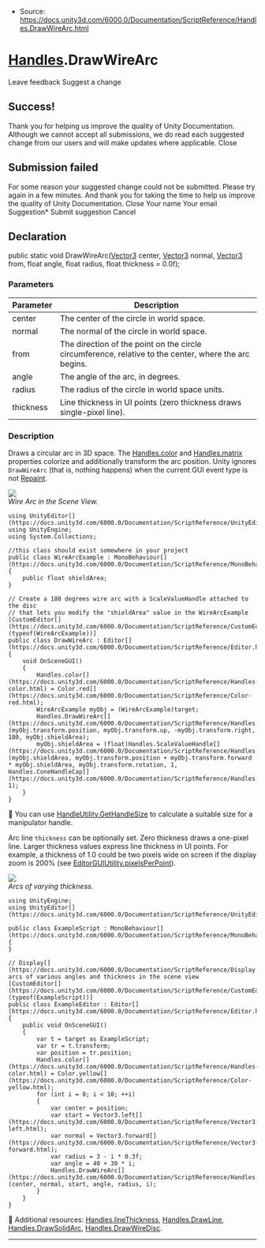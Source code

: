 * Source: https://docs.unity3d.com/6000.0/Documentation/ScriptReference/Handles.DrawWireArc.html

#  [Handles](https://docs.unity3d.com/6000.0/Documentation/ScriptReference/Handles.html).DrawWireArc
Leave feedback
Suggest a change
## Success!
Thank you for helping us improve the quality of Unity Documentation. Although we cannot accept all submissions, we do read each suggested change from our users and will make updates where applicable.
Close
## Submission failed
For some reason your suggested change could not be submitted. Please <a>try again</a> in a few minutes. And thank you for taking the time to help us improve the quality of Unity Documentation.
Close
Your name Your email Suggestion* Submit suggestion
Cancel
## Declaration
public static void DrawWireArc([Vector3](https://docs.unity3d.com/6000.0/Documentation/ScriptReference/Vector3.html) center, [Vector3](https://docs.unity3d.com/6000.0/Documentation/ScriptReference/Vector3.html) normal, [Vector3](https://docs.unity3d.com/6000.0/Documentation/ScriptReference/Vector3.html) from, float angle, float radius, float thickness = 0.0f); 
### Parameters
Parameter | Description  
---|---  
center | The center of the circle in world space.  
normal | The normal of the circle in world space.  
from | The direction of the point on the circle circumference, relative to the center, where the arc begins.  
angle | The angle of the arc, in degrees.  
radius | The radius of the circle in world space units.  
thickness | Line thickness in UI points (zero thickness draws single-pixel line).  
### Description
Draws a circular arc in 3D space.
The [Handles.color](https://docs.unity3d.com/6000.0/Documentation/ScriptReference/Handles-color.html) and [Handles.matrix](https://docs.unity3d.com/6000.0/Documentation/ScriptReference/Handles-matrix.html) properties colorize and additionally transform the arc position. Unity ignores `DrawWireArc` (that is, nothing happens) when the current GUI event type is not [Repaint](https://docs.unity3d.com/6000.0/Documentation/ScriptReference/EventType.Repaint.html).  
  
![](https://docs.unity3d.com/6000.0/Documentation/StaticFiles/ScriptRefImages/DrawWireArc.png)  
_Wire Arc in the Scene View._
```
using UnityEditor[](https://docs.unity3d.com/6000.0/Documentation/ScriptReference/UnityEditor.html);
using UnityEngine;
using System.Collections;  
  
//this class should exist somewhere in your project
public class WireArcExample : MonoBehaviour[](https://docs.unity3d.com/6000.0/Documentation/ScriptReference/MonoBehaviour.html)
{
    public float shieldArea;
}  
  
// Create a 180 degrees wire arc with a ScaleValueHandle attached to the disc
// that lets you modify the "shieldArea" value in the WireArcExample
[CustomEditor[](https://docs.unity3d.com/6000.0/Documentation/ScriptReference/CustomEditor.html)(typeof(WireArcExample))]
public class DrawWireArc : Editor[](https://docs.unity3d.com/6000.0/Documentation/ScriptReference/Editor.html)
{
    void OnSceneGUI()
    {
        Handles.color[](https://docs.unity3d.com/6000.0/Documentation/ScriptReference/Handles-color.html) = Color.red[](https://docs.unity3d.com/6000.0/Documentation/ScriptReference/Color-red.html);
        WireArcExample myObj = (WireArcExample)target;
        Handles.DrawWireArc[](https://docs.unity3d.com/6000.0/Documentation/ScriptReference/Handles.DrawWireArc.html)(myObj.transform.position, myObj.transform.up, -myObj.transform.right, 180, myObj.shieldArea);
        myObj.shieldArea = (float)Handles.ScaleValueHandle[](https://docs.unity3d.com/6000.0/Documentation/ScriptReference/Handles.ScaleValueHandle.html)(myObj.shieldArea, myObj.transform.position + myObj.transform.forward * myObj.shieldArea, myObj.transform.rotation, 1, Handles.ConeHandleCap[](https://docs.unity3d.com/6000.0/Documentation/ScriptReference/Handles.ConeHandleCap.html), 1);
    }
}

```

You can use [HandleUtility.GetHandleSize](https://docs.unity3d.com/6000.0/Documentation/ScriptReference/HandleUtility.GetHandleSize.html) to calculate a suitable size for a manipulator handle.  
  
Arc line `thickness` can be optionally set. Zero thickness draws a one-pixel line. Larger thickness values express line thickness in UI points. For example, a thickness of 1.0 could be two pixels wide on screen if the display zoom is 200% (see [EditorGUIUtility.pixelsPerPoint](https://docs.unity3d.com/6000.0/Documentation/ScriptReference/EditorGUIUtility-pixelsPerPoint.html)).  
  
![](https://docs.unity3d.com/6000.0/Documentation/StaticFiles/ScriptRefImages/HandlesDrawWireArcThickness.png)  
_Arcs of varying thickness._
```
using UnityEngine;
using UnityEditor[](https://docs.unity3d.com/6000.0/Documentation/ScriptReference/UnityEditor.html);  
  
public class ExampleScript : MonoBehaviour[](https://docs.unity3d.com/6000.0/Documentation/ScriptReference/MonoBehaviour.html)
{
}  
  
// Display[](https://docs.unity3d.com/6000.0/Documentation/ScriptReference/Display.html) arcs of various angles and thickness in the scene view
[CustomEditor[](https://docs.unity3d.com/6000.0/Documentation/ScriptReference/CustomEditor.html)(typeof(ExampleScript))]
public class ExampleEditor : Editor[](https://docs.unity3d.com/6000.0/Documentation/ScriptReference/Editor.html)
{
    public void OnSceneGUI()
    {
        var t = target as ExampleScript;
        var tr = t.transform;
        var position = tr.position;
        Handles.color[](https://docs.unity3d.com/6000.0/Documentation/ScriptReference/Handles-color.html) = Color.yellow[](https://docs.unity3d.com/6000.0/Documentation/ScriptReference/Color-yellow.html);
        for (int i = 0; i < 10; ++i)
        {
            var center = position;
            var start = Vector3.left[](https://docs.unity3d.com/6000.0/Documentation/ScriptReference/Vector3-left.html);
            var normal = Vector3.forward[](https://docs.unity3d.com/6000.0/Documentation/ScriptReference/Vector3-forward.html);
            var radius = 3 - i * 0.3f;
            var angle = 40 + 30 * i;
            Handles.DrawWireArc[](https://docs.unity3d.com/6000.0/Documentation/ScriptReference/Handles.DrawWireArc.html)(center, normal, start, angle, radius, i);
        }
    }
}

```

Additional resources: [Handles.lineThickness](https://docs.unity3d.com/6000.0/Documentation/ScriptReference/Handles-lineThickness.html), [Handles.DrawLine](https://docs.unity3d.com/6000.0/Documentation/ScriptReference/Handles.DrawLine.html), [Handles.DrawSolidArc](https://docs.unity3d.com/6000.0/Documentation/ScriptReference/Handles.DrawSolidArc.html), [Handles.DrawWireDisc](https://docs.unity3d.com/6000.0/Documentation/ScriptReference/Handles.DrawWireDisc.html).
* * *
